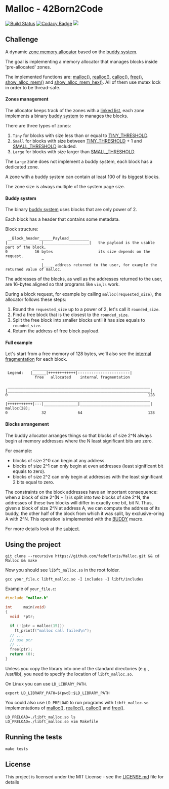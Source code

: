 # Malloc - 42Born2Code
[![Build Status](https://travis-ci.com/fedefloris/Malloc.svg?branch=master)](https://travis-ci.com/fedefloris/Malloc) [![Codacy Badge](https://api.codacy.com/project/badge/Grade/7b0423c42b984f079c972bf75ca1508a)](https://www.codacy.com?utm_source=github.com&amp;utm_medium=referral&amp;utm_content=fedefloris/Malloc&amp;utm_campaign=Badge_Grade)  ![](https://img.shields.io/github/license/fedefloris/Malloc.svg)

## Challenge
A dynamic [zone memory allocator](https://en.wikipedia.org/wiki/Region-based_memory_management) based on the [buddy system](https://en.wikipedia.org/wiki/Buddy_memory_allocation).

The goal is implementing a memory allocator that manages blocks inside 'pre-allocated' zones.

The implemented functions are: [malloc()](srcs/allocate/malloc.c), [realloc()](srcs/allocate/realloc.c), [calloc()](srcs/allocate/calloc.c), [free()](srcs/free/free.c), [show_alloc_mem()](srcs/display/show_alloc_mem.c) and [show_alloc_mem_hex()](srcs/display/show_alloc_mem_hex.c). All of them use mutex lock in order to be thread-safe.

#### Zones management

The allocator keeps track of the zones with a [linked list](https://en.wikipedia.org/wiki/Linked_list), each zone implements a binary [buddy system](https://en.wikipedia.org/wiki/Buddy_memory_allocation) to manages the blocks.

There are three types of zones:
1) `Tiny` for blocks with size less than or equal to [TINY_THRESHOLD](https://github.com/fedefloris/Malloc/blob/adee1c67b6904728c90e80834853a7d2294b4d10/includes/malloc.h#L86).
2) `Small` for blocks with size between [TINY_THRESHOLD](https://github.com/fedefloris/Malloc/blob/adee1c67b6904728c90e80834853a7d2294b4d10/includes/malloc.h#L86) + 1 and [SMALL_THRESHOLD](https://github.com/fedefloris/Malloc/blob/adee1c67b6904728c90e80834853a7d2294b4d10/includes/malloc.h#L89) included.
3) `Large` for blocks with size larger than [SMALL_THRESHOLD](https://github.com/fedefloris/Malloc/blob/adee1c67b6904728c90e80834853a7d2294b4d10/includes/malloc.h#L89).

The `Large` zone does not implement a buddy system, each block has a dedicated zone.

A zone with a buddy system can contain at least 100 of its biggest blocks.

The zone size is always multiple of the system page size.

#### Buddy system

The binary [buddy system](https://en.wikipedia.org/wiki/Buddy_memory_allocation) uses blocks that are only power of 2.

Each block has a header that contains some metadata.

Block structure:
```
 __Block_header______Payload_________
|_______________|____________________|   the payload is the usable part of the block,
0            16 bytes                    its size depends on the request.
                ^
                |____ address returned to the user, for example the returned value of malloc.
```
The addresses of the blocks, as well as the addresses returned to the user, are 16-bytes aligned so that programs like `vim`,`ls` work.

During a block request, for example by calling `malloc(requested_size)`, the allocator follows these steps:
1) Round the `requested_size` up to a power of 2, let's call it `rounded_size`.
2) Find a free block that is the closest to the `rounded_size`.
3) Split the free block into smaller blocks until it has size equals to `rounded_size`.
4) Return the address of free block payload.

#### Full example
   
Let's start from a free memory of 128 bytes, we'll also see the [internal fragmentation](https://en.wikipedia.org/wiki/Fragmentation_(computing)#Internal_fragmentation) for each block.
```
            ___________________________________________
 Legend:   |______|++++++++++++|-----------------------|
             free   allocated    internal fragmentation

 _______________________________________________________________
|_______________________________________________________________|
0                                                              128
 _______________________________________________________________
|+++++++++++|---|_______________|_______________________________|   malloc(28);
0               32              64                             128
```
#### Blocks arrangement

The buddy allocator arranges things so that blocks of size 2^N always begin at memory addresses where the N least significant bits are zero.

For example:
- blocks of size 2^0 can begin at any address. 
- blocks of size 2^1 can only begin at even addresses (least significant bit equals to zero). 
- blocks of size 2^2 can only begin at addresses with the least significant 2 bits equal to zero.

The constraints on the block addresses have an important consequence: when a block of size 2^(N + 1) is split into two blocks of size 2^N, the addresses of these two blocks will differ in exactly one bit, bit N. Thus, given a block of size 2^N at address A, we can compute the address of its buddy, the other half of the block from which it was split, by exclusive-oring A with 2^N.
This operation is implemented with the [BUDDY](https://github.com/fedefloris/Malloc/blob/6fd5f9286d248f04e60ef6874ce0916c39728683/includes/malloc.h#L40) macro.

For more details look at the [subject](subject.pdf).

## Using the project
```console
git clone --recursive https://github.com/fedefloris/Malloc.git && cd Malloc && make
```
Now you should see `libft_malloc.so` in the root folder.
```console
gcc your_file.c libft_malloc.so -I includes -I libft/includes
```
Example of `your_file.c`:
```c
#include "malloc.h"

int     main(void)
{
  void  *ptr;

  if (!(ptr = malloc(15)))
    ft_printf("malloc call failed\n");
  // ...
  // use ptr
  // ...
  free(ptr);
  return (0);
}
```
Unless you copy the library into one of the standard directories (e.g., /usr/lib), you need to specify the location of `libft_malloc.so`.

On Linux you can use `LD_LIBRARY_PATH`.
```console
export LD_LIBRARY_PATH=$(pwd):$LD_LIBRARY_PATH
```

You could also use `LD_PRELOAD` to run programs with `libft_malloc.so` implementations of [malloc()](srcs/allocate/malloc.c), [realloc()](srcs/allocate/realloc.c), [calloc()](srcs/allocate/calloc.c) and [free()](srcs/free/free.c).
```console
LD_PRELOAD=./libft_malloc.so ls
LD_PRELOAD=./libft_malloc.so vim Makefile
```
## Running the tests
```console
make tests
```
## License
This project is licensed under the MIT License - see the [LICENSE.md](LICENSE) file for details
